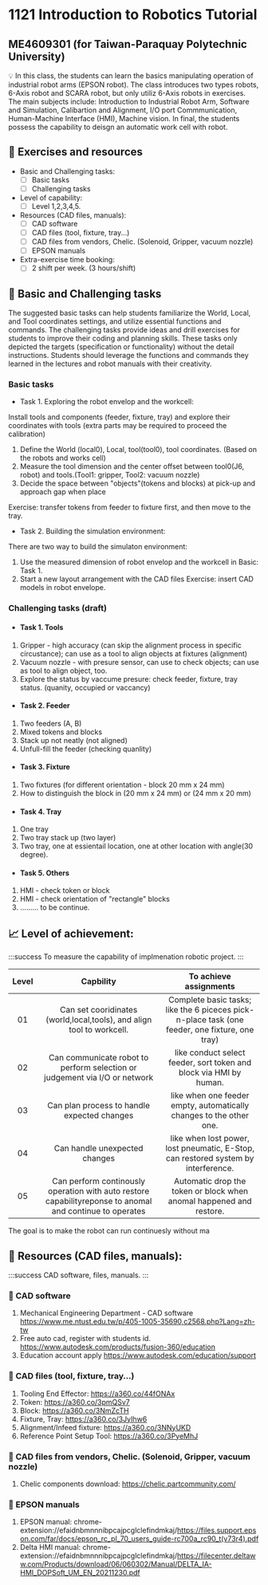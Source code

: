 # 1121 Introduction to Robotics Tutorial 
## ME4609301 (for Taiwan-Paraquay Polytechnic University)
:bulb: In this class, the students can learn the basics manipulating operation of industrial robot arms (EPSON robot). The class introduces two types robots, 6-Axis robot and SCARA robot, but only utiliz 6-Axis robots in exercises. The main subjects include: Introduction to Industrial Robot Arm, Software and Simulation, Calibartion and Alignment, I/O port Commmunication, Human-Machine Interface (HMI), Machine vision. In final, the students possess the capability to deisgn an automatic work cell with robot. 
## :beginner: Exercises and resources

- Basic and Challenging tasks:
    - [ ] Basic tasks
    - [ ] Challenging tasks
- Level of capability: 
    - [ ] Level 1,2,3,4,5.
- Resources (CAD files, manuals): 
    - [ ] CAD software
    - [ ] CAD files (tool, fixture, tray...)
    - [ ] CAD files from vendors, Chelic. (Solenoid, Gripper, vacuum nozzle)
    - [ ] EPSON manuals
- Extra-exercise time booking: 
    - [ ] 2 shift per week. (3 hours/shift)

## :triangular_flag_on_post: Basic and Challenging tasks
The suggested basic tasks can help students familiarize the World, Local, and Tool coordinates settings, and utilize essential functions and commands.
The challenging tasks provide ideas and drill exercises for students to improve their coding and planning skills. These tasks only depicted the targets (specification or functionality) without the detail instructions. Students should leverage the functions and commands they learned in the lectures and robot manuals with their creativity.

### Basic tasks
- Task 1. Exploring the robot envelop and the workcell:

Install tools and components (feeder, fixture, tray) and explore their coordinates with tools (extra parts may be required to proceed the calibration)
1. Define the World (local0), Local, tool(tool0), tool coordinates. (Based on the robots and works cell)
2. Measure the tool dimension and the center offset between tool0(J6, robot) and tools.(Tool1: gripper, Tool2: vacuum nozzle)
3. Decide the space between "objects"(tokens and blocks) at pick-up and approach gap when place

Exercise: transfer tokens from feeder to fixture first, and then move to the tray. 
- Task 2. Building the simulation environment:

There are two way to build the simulaton environment:
1. Use the measured dimension of robot envelop and the workcell in Basic: Task 1.
2. Start a new layout arrangement with the CAD files
Exercise: insert CAD models in robot envelope. 

### Challenging tasks (draft)

- #### Task 1. Tools
1. Gripper - high accuracy (can skip the alignment process in specific circustance); can use as a tool to align objects at fixtures (alignment)
2. Vacuum nozzle - with presure sensor, can use to check objects; can use as tool to align object, too. 
3. Explore the status by vaccume presure: check feeder, fixture, tray status. (quanity, occupied or vaccancy)
- #### Task 2. Feeder
1. Two feeders (A, B)
2. Mixed tokens and blocks
3. Stack up not neatly (not aligned)
4. Unfull-fill the feeder (checking quanlity)
- #### Task 3. Fixture
1. Two fixtures (for different orientation - block 20 mm x 24 mm)
2. How to distinguish the block in (20 mm x 24 mm) or (24 mm x 20 mm)
- #### Task 4. Tray
1. One tray 
2. Two tray stack up (two layer)
3. Two tray, one at essientail location, one at other location with angle(30 degree). 
- #### Task 5. Others
1. HMI - check token or block 
2. HMI - check orientation of "rectangle" blocks
3. ......... to be continue. 
## 📈  Level of achievement:

:::success
To measure the capability of implmenation robotic project.
:::

|     **Level**    |   **Capbility**  |**To achieve assignments** |
|:------------------:|:--------------:|:-----:|
| 01      | Can set cooridinates (world,local,tools), and align tool to workcell.| Complete basic tasks; like the 6 piceces pick-n-place task (one feeder, one fixture, one tray)
| 02   |Can communicate robot to perform selection or judgement via I/O or network | like conduct select feeder, sort token and block via HMI by human.  |
| 03   |Can plan process to handle expected changes|like when one feeder empty, automatically changes to the other one. |
| 04   |Can handle unexpected changes|like when lost power, lost pneumatic, E-Stop, can restored system by interference.          |
| 05    |Can perform continously operation with auto restore capabilityreponse to anomal and continue to operates| Automatic drop the token or block when anomal happened and restore. |  

The goal is to make the robot can run continuesly without ma





## :feet: Resources (CAD files, manuals):

:::success
CAD software, files, manuals.
:::

### :small_blue_diamond: CAD software
1. Mechanical Engineering Department - CAD software 
https://www.me.ntust.edu.tw/p/405-1005-35690,c2568.php?Lang=zh-tw
2. Free auto cad, register with students id. 
https://www.autodesk.com/products/fusion-360/education
3. Education account apply
https://www.autodesk.com/education/support

### :small_blue_diamond: CAD files (tool, fixture, tray…)
1. Tooling End Effector: https://a360.co/44fONAx 
2. Token: https://a360.co/3pmQSv7
3. Block: https://a360.co/3NmZcTH
4. Fixture, Tray: https://a360.co/3JyIhw6
5. Alignment/Infeed fixture: https://a360.co/3NNyUKD
6. Reference Point Setup Tool: https://a360.co/3PyeMhJ

### :small_blue_diamond: CAD files from vendors, Chelic. (Solenoid, Gripper, vacuum nozzle)
1. Chelic components download: https://chelic.partcommunity.com/


### :small_blue_diamond: EPSON manuals
1. EPSON manual:
chrome-extension://efaidnbmnnnibpcajpcglclefindmkaj/https://files.support.epson.com/far/docs/epson_rc_pl_70_users_guide-rc700a_rc90_t(v73r4).pdf  
2. Delta HMI manual: chrome-extension://efaidnbmnnnibpcajpcglclefindmkaj/https://filecenter.deltaww.com/Products/download/06/060302/Manual/DELTA_IA-HMI_DOPSoft_UM_EN_20211230.pdf



